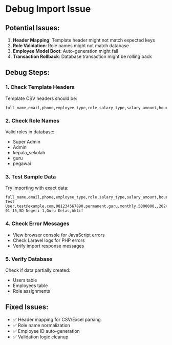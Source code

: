 # Debug Import Issue

## Potential Issues:

1. **Header Mapping**: Template header might not match expected keys
2. **Role Validation**: Role names might not match database
3. **Employee Model Boot**: Auto-generation might fail
4. **Transaction Rollback**: Database transaction might be rolling back

## Debug Steps:

### 1. Check Template Headers
Template CSV headers should be:
```
full_name,email,phone,employee_type,role,salary_type,salary_amount,hourly_rate,hire_date,department,position,status
```

### 2. Check Role Names
Valid roles in database:
- Super Admin
- Admin  
- kepala_sekolah
- guru
- pegawai

### 3. Test Sample Data
Try importing with exact data:
```csv
full_name,email,phone,employee_type,role,salary_type,salary_amount,hourly_rate,hire_date,department,position,status
Test User,test@example.com,081234567890,permanent,guru,monthly,5000000,,2024-01-15,SD Negeri 1,Guru Kelas,Aktif
```

### 4. Check Error Messages
- View browser console for JavaScript errors
- Check Laravel logs for PHP errors
- Verify import response messages

### 5. Verify Database
Check if data partially created:
- Users table
- Employees table  
- Role assignments

## Fixed Issues:
- ✅ Header mapping for CSV/Excel parsing
- ✅ Role name normalization
- ✅ Employee ID auto-generation
- ✅ Validation logic cleanup